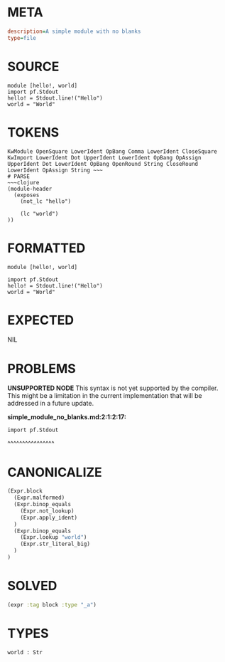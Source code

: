 # META
~~~ini
description=A simple module with no blanks
type=file
~~~
# SOURCE
~~~roc
module [hello!, world]
import pf.Stdout
hello! = Stdout.line!("Hello")
world = "World"
~~~
# TOKENS
~~~text
KwModule OpenSquare LowerIdent OpBang Comma LowerIdent CloseSquare KwImport LowerIdent Dot UpperIdent LowerIdent OpBang OpAssign UpperIdent Dot LowerIdent OpBang OpenRound String CloseRound LowerIdent OpAssign String ~~~
# PARSE
~~~clojure
(module-header
  (exposes
    (not_lc "hello")

    (lc "world")
))
~~~
# FORMATTED
~~~roc
module [hello!, world]

import pf.Stdout
hello! = Stdout.line!("Hello")
world = "World"
~~~
# EXPECTED
NIL
# PROBLEMS
**UNSUPPORTED NODE**
This syntax is not yet supported by the compiler.
This might be a limitation in the current implementation that will be addressed in a future update.

**simple_module_no_blanks.md:2:1:2:17:**
```roc
import pf.Stdout
```
^^^^^^^^^^^^^^^^


# CANONICALIZE
~~~clojure
(Expr.block
  (Expr.malformed)
  (Expr.binop_equals
    (Expr.not_lookup)
    (Expr.apply_ident)
  )
  (Expr.binop_equals
    (Expr.lookup "world")
    (Expr.str_literal_big)
  )
)
~~~
# SOLVED
~~~clojure
(expr :tag block :type "_a")
~~~
# TYPES
~~~roc
world : Str
~~~

